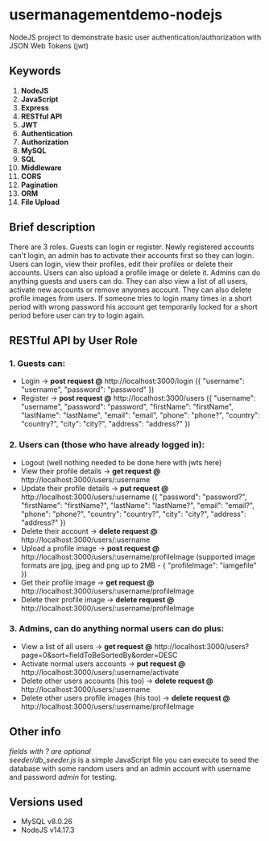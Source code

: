# usermanagementdemo-nodejs
NodeJS project to demonstrate basic user authentication/authorization with JSON Web Tokens (jwt)

## Keywords
 1. **NodeJS**
 2. **JavaScript**
 3. **Express**
 4. **RESTful API**
 5. **JWT**
 6. **Authentication**
 7. **Authorization**
 8. **MySQL**
 9. **SQL**
10. **Middleware**
11. **CORS**
12. **Pagination**
13. **ORM**
14. **File Upload**

## Brief description
There are 3 roles. Guests can login or register. Newly registered accounts can't login, an admin has to activate their accounts first so they can login. Users can login, view their profiles, edit their profiles or delete their accounts. Users can also upload a profile image or delete it. Admins can do anything guests and users can do. They can also view a list of all users, activate new accounts or remove anyones account. They can also delete profile images from users.
If someone tries to login many times in a short period with wrong password his account get temporarily locked for a short period before user can try to login again.

## RESTful API by User Role

### 1. Guests can:
* Login ->
**post request @** http://localhost:3000/login ({ "username": "username", "password": "password" })
* Register ->
**post request @** http://localhost:3000/users ({ "username": "username", "password": "password", "firstName": "firstName", "lastName": "lastName", "email": "email", "phone": "phone?", "country": "country?", "city": "city?", "address": "address?" })

### 2. Users can (those who have already logged in):
* Logout (well nothing needed to be done here with jwts here)
* View their profile details ->
**get request @** http://localhost:3000/users/:username
* Update their profile details ->
**put request @** http://localhost:3000/users/:username ({ "password": "password?", "firstName": "firstName?", "lastName": "lastName?", "email": "email?", "phone": "phone?", "country": "country?", "city": "city?", "address": "address?" })
* Delete their account ->
**delete request @** http://localhost:3000/users/:username
* Upload a profile image ->
**post request @** http://localhost:3000/users/:username/profileImage (supported image formats are jpg, jpeg and png up to 2MB - { "profileImage": "iamgefile" })
* Get their profile image ->
**get request @** http://localhost:3000/users/:username/profileImage
* Delete their profile image ->
**delete request @** http://localhost:3000/users/:username/profileImage

### 3. Admins, can do anything normal users can do plus:
* View a list of all users ->
**get request @** http://localhost:3000/users?page=0&sort=fieldToBeSortedBy&order=DESC
* Activate normal users accounts ->
**put request @** http://localhost:3000/users/:username/activate
* Delete other users accounts (his too) ->
**delete request @** http://localhost:3000/users/:username
* Delete other users profile images (his too) ->
**delete request @** http://localhost:3000/users/:username/profileImage

## Other info
*fields with ? are optional*  
*seeder/db_seeder.js* is a simple JavaScript file you can execute to seed the database with some random users and an admin account with username and password *admin* for testing.

## Versions used
* MySQL v8.0.26
* NodeJS v14.17.3



